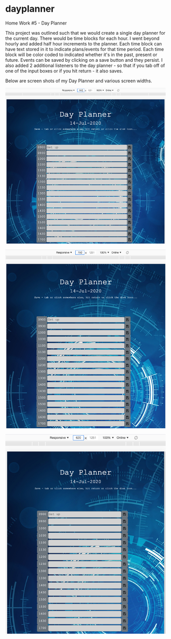 # dayplanner
Home Work #5 - Day Planner

This project was outlined such that we would create a single day planner for the current day.  There would be time blocks for each hour. I went beyond hourly and added half hour increments to the planner.  Each time block can have text stored in it to indicate plans/events for that time period.  Each time block will be color coded to indicated whether it's in the past, present or future.  Events can be saved by clicking on a save button and they persist.  I also added 2 additional listeners to the day planner - so that if you tab off of one of the input boxes or if you hit return - it also saves.

Below are screen shots of my Day Planner and various screen widths.

![Screen width of 960](./screenshots/960_screen_width.png)

![Screen width of 760](./screenshots/760_screen_width.png)

![Screen width of 620](./screenshots/620_screen_width.png)
